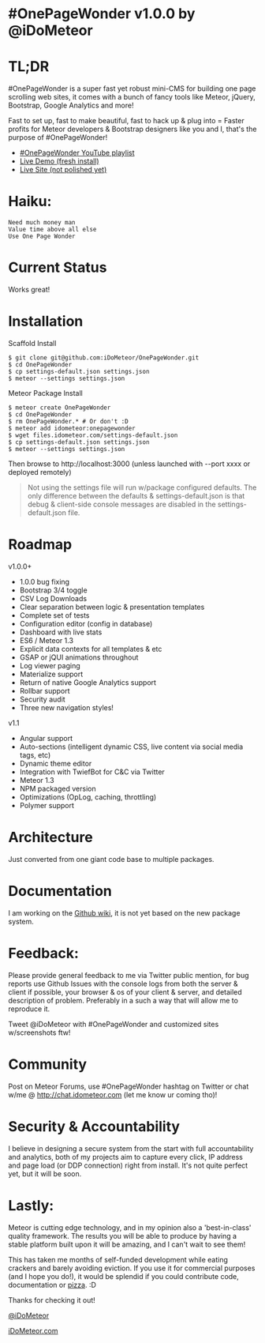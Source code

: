 # #OnePageWonder v1.0.0  by @iDoMeteor

# TL;DR

 #OnePageWonder is a super fast yet robust mini-CMS for building one page scrolling web sites, it comes with a bunch of fancy tools like Meteor, jQuery, Bootstrap, Google Analytics and more!

Fast to set up, fast to make beautiful, fast to hack up & plug into = Faster profits for Meteor developers & Bootstrap designers like you and I, that's the purpose of #OnePageWonder!

* [#OnePageWonder YouTube playlist](https://www.youtube.com/playlist?list=PLz5iYsoODTu6kzFGCfB4a1JXw1ZpJXLqg)
* [Live Demo (fresh install)](http://demo.idometeor.com)
* [Live Site (not polished yet)](http://idometeor.com)

# Haiku:

    Need much money man
    Value time above all else
    Use One Page Wonder

# Current Status

Works great!

# Installation

Scaffold Install

    $ git clone git@github.com:iDoMeteor/OnePageWonder.git
    $ cd OnePageWonder
    $ cp settings-default.json settings.json
    $ meteor --settings settings.json

Meteor Package Install

    $ meteor create OnePageWonder
    $ cd OnePageWonder
    $ rm OnePageWonder.* # Or don't :D
    $ meteor add idometeor:onepagewonder
    $ wget files.idometeor.com/settings-default.json
    $ cp settings-default.json settings.json
    $ meteor --settings settings.json

Then browse to http://localhost:3000 (unless launched with --port xxxx or deployed remotely)

> Not using the settings file will run w/package configured defaults.  The only
> difference between the defaults & settings-default.json is that debug &
> client-side console messages are disabled in the settings-default.json file.

# Roadmap

v1.0.0+
* 1.0.0 bug fixing
* Bootstrap 3/4 toggle
* CSV Log Downloads
* Clear separation between logic & presentation templates
* Complete set of tests
* Configuration editor (config in database)
* Dashboard with live stats
* ES6 / Meteor 1.3
* Explicit data contexts for all templates & etc
* GSAP or jQUI animations throughout
* Log viewer paging
* Materialize support
* Return of native Google Analytics support
* Rollbar support
* Security audit
* Three new navigation styles!

v1.1
* Angular support
* Auto-sections (intelligent dynamic CSS, live content via social media tags, etc)
* Dynamic theme editor
* Integration with TwiefBot for C&C via Twitter
* Meteor 1.3
* NPM packaged version
* Optimizations (OpLog, caching, throttling)
* Polymer support

# Architecture

Just converted from one giant code base to multiple packages.

# Documentation

I am working on the [Github wiki](https://github.com/iDoMeteor/OnePageWonder/wiki), it is not yet based on the new package system.

# Feedback:

Please provide general feedback to me via Twitter public mention, for bug reports use Github Issues with the console logs from both the server & client if possible, your browser & os of your client & server, and detailed description of problem.  Preferably in a such a way that will allow me to reproduce it.

Tweet @iDoMeteor with #OnePageWonder and customized sites w/screenshots ftw!

# Community

Post on Meteor Forums, use #OnePageWonder hashtag on Twitter or chat w/me @
http://chat.idometeor.com (let me know ur coming tho)!

# Security & Accountability

I believe in designing a secure system from the start with full accountability and analytics, both of my projects aim to capture every click, IP address and page load (or DDP connection) right from install.  It's not quite perfect yet, but it will be soon.

# Lastly:

Meteor is cutting edge technology, and in my opinion also a 'best-in-class' quality framework.  The results you will be able to produce by having a stable platform built upon it will be amazing, and I can't wait to see them!

This has taken me months of self-funded development while eating crackers and barely avoiding eviction. If you use it for commercial purposes (and I hope you do!), it would be splendid if you could contribute code, documentation or [pizza](http://paypal.com/iDoMeteor). :D

Thanks for checking it out!

[@iDoMeteor](http://twitter.com/iDoMeteor)

[iDoMeteor.com](http://iDoMeteor.com)
